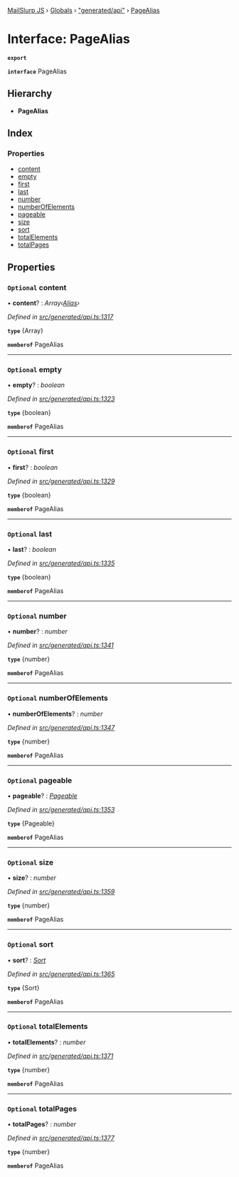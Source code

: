 [MailSlurp JS](../README.md) › [Globals](../globals.md) › ["generated/api"](../modules/_generated_api_.md) › [PageAlias](_generated_api_.pagealias.md)

# Interface: PageAlias

**`export`** 

**`interface`** PageAlias

## Hierarchy

* **PageAlias**

## Index

### Properties

* [content](_generated_api_.pagealias.md#optional-content)
* [empty](_generated_api_.pagealias.md#optional-empty)
* [first](_generated_api_.pagealias.md#optional-first)
* [last](_generated_api_.pagealias.md#optional-last)
* [number](_generated_api_.pagealias.md#optional-number)
* [numberOfElements](_generated_api_.pagealias.md#optional-numberofelements)
* [pageable](_generated_api_.pagealias.md#optional-pageable)
* [size](_generated_api_.pagealias.md#optional-size)
* [sort](_generated_api_.pagealias.md#optional-sort)
* [totalElements](_generated_api_.pagealias.md#optional-totalelements)
* [totalPages](_generated_api_.pagealias.md#optional-totalpages)

## Properties

### `Optional` content

• **content**? : *Array‹[Alias](_generated_api_.alias.md)›*

*Defined in [src/generated/api.ts:1317](https://github.com/mailslurp/mailslurp-client-ts-js/blob/7141c32/src/generated/api.ts#L1317)*

**`type`** {Array<Alias>}

**`memberof`** PageAlias

___

### `Optional` empty

• **empty**? : *boolean*

*Defined in [src/generated/api.ts:1323](https://github.com/mailslurp/mailslurp-client-ts-js/blob/7141c32/src/generated/api.ts#L1323)*

**`type`** {boolean}

**`memberof`** PageAlias

___

### `Optional` first

• **first**? : *boolean*

*Defined in [src/generated/api.ts:1329](https://github.com/mailslurp/mailslurp-client-ts-js/blob/7141c32/src/generated/api.ts#L1329)*

**`type`** {boolean}

**`memberof`** PageAlias

___

### `Optional` last

• **last**? : *boolean*

*Defined in [src/generated/api.ts:1335](https://github.com/mailslurp/mailslurp-client-ts-js/blob/7141c32/src/generated/api.ts#L1335)*

**`type`** {boolean}

**`memberof`** PageAlias

___

### `Optional` number

• **number**? : *number*

*Defined in [src/generated/api.ts:1341](https://github.com/mailslurp/mailslurp-client-ts-js/blob/7141c32/src/generated/api.ts#L1341)*

**`type`** {number}

**`memberof`** PageAlias

___

### `Optional` numberOfElements

• **numberOfElements**? : *number*

*Defined in [src/generated/api.ts:1347](https://github.com/mailslurp/mailslurp-client-ts-js/blob/7141c32/src/generated/api.ts#L1347)*

**`type`** {number}

**`memberof`** PageAlias

___

### `Optional` pageable

• **pageable**? : *[Pageable](_generated_api_.pageable.md)*

*Defined in [src/generated/api.ts:1353](https://github.com/mailslurp/mailslurp-client-ts-js/blob/7141c32/src/generated/api.ts#L1353)*

**`type`** {Pageable}

**`memberof`** PageAlias

___

### `Optional` size

• **size**? : *number*

*Defined in [src/generated/api.ts:1359](https://github.com/mailslurp/mailslurp-client-ts-js/blob/7141c32/src/generated/api.ts#L1359)*

**`type`** {number}

**`memberof`** PageAlias

___

### `Optional` sort

• **sort**? : *[Sort](_generated_api_.sort.md)*

*Defined in [src/generated/api.ts:1365](https://github.com/mailslurp/mailslurp-client-ts-js/blob/7141c32/src/generated/api.ts#L1365)*

**`type`** {Sort}

**`memberof`** PageAlias

___

### `Optional` totalElements

• **totalElements**? : *number*

*Defined in [src/generated/api.ts:1371](https://github.com/mailslurp/mailslurp-client-ts-js/blob/7141c32/src/generated/api.ts#L1371)*

**`type`** {number}

**`memberof`** PageAlias

___

### `Optional` totalPages

• **totalPages**? : *number*

*Defined in [src/generated/api.ts:1377](https://github.com/mailslurp/mailslurp-client-ts-js/blob/7141c32/src/generated/api.ts#L1377)*

**`type`** {number}

**`memberof`** PageAlias
